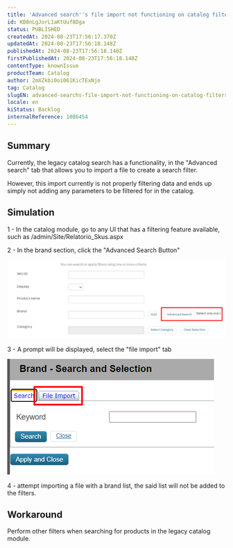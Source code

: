 ```yaml
---
title: 'Advanced search''s file import not functioning on catalog filters'
id: KB8nLgJorL1aKtUuf8Dga
status: PUBLISHED
createdAt: 2024-08-23T17:56:17.370Z
updatedAt: 2024-08-23T17:56:18.148Z
publishedAt: 2024-08-23T17:56:18.148Z
firstPublishedAt: 2024-08-23T17:56:18.148Z
contentType: knownIssue
productTeam: Catalog
author: 2mXZkbi0oi061KicTExNjo
tag: Catalog
slugEN: advanced-searchs-file-import-not-functioning-on-catalog-filters
locale: en
kiStatus: Backlog
internalReference: 1086454
---
```


## Summary


Currently, the legacy catalog search has a functionality, in the "Advanced search" tab that allows you to import a file to create a search filter.

However, this import currently is not properly filtering data and ends up simply not adding any parameters to be filtered for in the catalog.


##

## Simulation


1 - In the catalog module, go to any UI that has a filtering feature available, such as /admin/Site/Relatorio_Skus.aspx

2 - In the brand section, click the "Advanced Search Button"

 ![](https://raw.githubusercontent.com/vtexdocs/known-issues/refs/heads/main/docs/en/known-issues/Catalog/advanced-searchs-file-import-not-functioning-on-catalog-filters_1.png)

3 - A prompt will be displayed, select the "file import" tab

 ![](https://raw.githubusercontent.com/vtexdocs/known-issues/refs/heads/main/docs/en/known-issues/Catalog/advanced-searchs-file-import-not-functioning-on-catalog-filters_2.png)

4 - attempt importing a file with a brand list, the said list will not be added to the filters.


##

## Workaround


Perform other filters when searching for products in the legacy catalog module.





